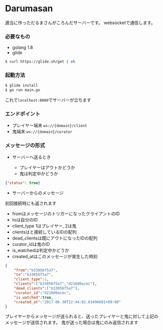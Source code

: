 # Darumasan

適当に作っただるまさんがころんだサーバーです。
websocketで通信します。

### 必要なもの
* golang 1.8
* glide
```sh
$ curl https://glide.sh/get | sh
```

### 起動方法
```sh
$ glide install
$ go run main.go
```
これで`localhost:8080`でサーバーが立ちます

### エンドポイント

* プレイヤー端末 `ws://{domain}/client`
* 鬼端末 `ws://{domain}/curator`

### メッセージの形式

* サーバーへ送るとき

  + プレイヤーはアウトかどうか
  + 鬼は判定中かどうか
```json
{"status": true}
```

* サーバーからのメッセージ

初回接続時にも返されます
* fromはメッセージのトリガーになったクライアントのID
* toは自分のID
* client_type 1はプレイヤー, 2は鬼
* clientsはと接続しているIDの配列
* dead_clientsは既にアウトになったIDの配列
* curator_idは鬼のID
* is_watchedは判定中かどうか
* created_atはこのメッセージが発生した時刻
```json
{
    "from":"b33056f5a7",
    "to":"b33056f5a7",
    "client_type":1,
    "clients":["b33056f5a7","d210d0acec"],
    "dead_clients":["b33056f5a7"],
    "curator_id":"d210d0acec",
    "is_watched":true,
    "created_at":"2017-06-30T22:44:02.63496681+09:00"
}
```

プレイヤーからメッセージが送られると、送ったプレイヤーと鬼に対して上記のメッセージが送信されます。
鬼が送った場合は鬼にのみ返信されます
